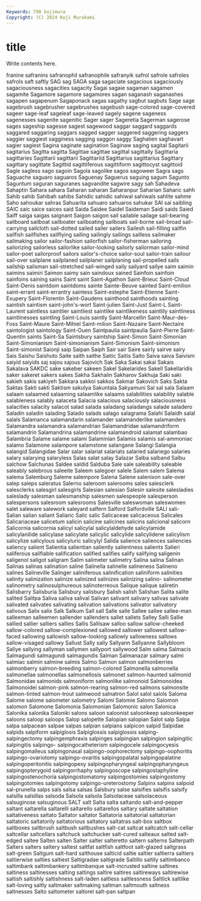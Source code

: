 ```yaml
---
Keywords: 790 kojimura
Copyright: (C) 2024 Koji Murakami
---
```


# title

Write contents here.



franine safranins safranophil safranophile
safranyik safrol safrole safroles safrols saft saftly SAG sag SAGA
saga sagaciate sagacious sagaciously sagaciousness sagacities sagacity Sagai sagaie sagaman
sagamen sagamite Sagamore sagamore sagamores sagan saganash saganashes sagapen sagapenum
Sagaponack sagas sagathy sagbut sagbuts Sage sage sagebrush sagebrusher sagebrushes
sagebush sage-colored sage-covered sageer sage-leaf sageleaf sage-leaved sagely sagene sageness
sagenesses sagenite sagenitic Sager sager Sageretia Sagerman sagerose sages sageship
sagesse sagest sagewood saggar saggard saggards saggared saggaring saggars sagged
sagger saggered saggering saggers saggier saggiest sagginess sagging saggon saggy
Saghalien saghavart sagier sagiest Sagina saginate sagination Saginaw saging sagital
Sagitarii sagitarius Sagitta sagitta Sagittae sagittae sagittal sagittally Sagittaria sagittaries
Sagittarii sagittarii Sagittariid Sagittarius sagittarius Sagittary sagittary sagittate Sagittid sagittiferous
sagittiform sagittocyst sagittoid Sagle sagless sago sagoin Sagola sagolike sagos
sagoweer Sagra sags Saguache saguaro saguaros Saguenay Saguerus saguing sagum
Sagunto Saguntum saguran saguranes sagvandite sagwire sagy sah Sahadeva Sahaptin
Sahara sahara Saharan saharan Saharanpur Saharian Saharic sahh Sahib sahib
Sahibah sahibs Sahidic sahidic sahiwal sahiwals sahlite sahme Saho sahoukar
sahras Sahuarita sahuaro sahuaros sahukar SAI sai saibling SAIC saic
saice saices said Saida Saidee Saidel Saideman Saidi saids Saied
Saiff saiga saigas saignant Saigon saigon sail sailable sailage sail-bearing
sailboard sailboat sailboater sailboating sailboats sail-borne sail-broad sail-carrying sailcloth sail-dotted
sailed sailer sailers Sailesh sail-filling sailfin sailfish sailfishes sailflying sailing
sailingly sailings sailless sailmaker sailmaking sailor sailor-fashion sailorfish sailor-fisherman sailoring
sailorizing sailorless sailorlike sailor-looking sailorly sailorman sailor-mind sailor-poet sailorproof sailors
sailor's-choice sailor-soul sailor-train sailour sail-over sailplane sailplaned sailplaner sailplaning sail-propelled
sails sailship sailsman sail-stretched sail-winged saily sailyard sailye saim saimin
saimins saimiri Saimon saimy sain saindoux sained Sainfoin sainfoin sainfoins
saining sains Saint saint Saint-Agathon Saint-Brieuc Saint-Cloud Saint-Denis saintdom saintdoms
sainte Sainte-Beuve sainted Saint-emilion saint-errant saint-errantry saintess Saint-estephe Saint-Etienne Saint-Exupery
Saint-Florentin Saint-Gaudens sainthood sainthoods sainting saintish saintism saint-john's-wort Saint-julien Saint-Just
Saint-L Saint-Laurent saintless saintlier saintliest saintlike saintlikeness saintlily saintliness saintlinesses
saintling Saint-Louis saintly Saint-Marcellin Saint-Maur-des-Foss Saint-Maure Saint-Mihiel Saint-milion Saint-Nazaire Saint-Nectaire
saintologist saintology Saint-Ouen Saintpaulia saintpaulia Saint-Pierre Saint-Quentin saints Saint-Sa Saintsbury
saintship Saint-Simon Saint-Simonian Saint-Simonianism Saint-simonianism Saint-Simonism Saint-simonism Saint-simonist Saionji saip
Saipan Saiph Sair sair Saire sairly sairve sairy Sais Saishu
Saishuto Saite saith saithe Saitic Saitis Saito Saiva saiva Saivism
saiyid saiyids saj sajou sajous Sajovich Sak Saka Sakai sakai
Sakais Sakalava SAKDC sake sakeber sakeen Sakel Sakelarides Sakell Sakellaridis
saker sakeret sakers sakes Sakha Sakhalin Sakharov Sakhuja Saki saki
sakieh sakis sakiyeh Sakkara sakkoi sakkos Sakmar Sakovich Saks Sakta
Saktas Sakti sakti Saktism sakulya Sakuntala Sakyamuni Sal sal sala
Salaam salaam salaamed salaaming salaamlike salaams salabilities salability salable salableness
salably salaceta Salacia salacious salaciously salaciousness salacities salacity salacot salad
salada saladang saladangs salade saladero Saladin saladin salading Salado salads
salago salagrama Salahi Salaidh salal salals Salamanca salamandarin salamander salamanderlike
salamanders Salamandra salamandra salamandrian Salamandridae salamandriform salamandrin Salamandrina salamandrine salamandroid
salamat salambao Salambria Salame salame salami Salaminian Salamis salamis sal-ammoniac
salamo Salamone salampore salamstone salangane Salangi Salangia salangid Salangidae Salar
salar salariat salariats salaried salariego salaries salary salarying salaryless Salas
salat salay Salazar Salba salband Salbu salchow Salchunas Saldee saldid
Salduba Sale sale saleability saleable saleably salebrous saleeite Saleem salegoer
salele Salem salem Salema salema Salemburg Saleme salempore Salena Salene
salenixon sale-over salep saleps saleratus Salerno saleroom salerooms sales salesclerk
salesclerks salesgirl salesgirls Salesian salesian Salesin salesite salesladies saleslady salesman
salesmanship salesmen salespeople salesperson salespersons salesroom salesrooms Salesville saleswoman saleswomen
salet saleware salework saleyard salfern Salford Salfordville SALI sali- Salian
salian saliant Saliaric Salic salic Salicaceae salicaceous Salicales Salicariaceae salicetum
salicin salicine salicines salicins salicional salicorn Salicornia salicornia salicyl salicylal
salicylaldehyde salicylamide salicylanilide salicylase salicylate salicylic salicylide salicylidene salicylism salicylize
salicylous salicyluric salicylyl Salida salience saliences saliencies saliency salient Salientia
salientian saliently salientness salients Salieri saliferous salifiable salification salified salifies
salify salifying saligenin saligenol saligot saligram Salim salimeter salimetry Salina
salina Salinan Salinas salinas salination saline Salinella salinelle salineness Salineno
salines Salineville Salinger saliniferous salinification saliniform salinities salinity salinization salinize
salinized salinizes salinizing salino- salinometer salinometry salinosulphureous salinoterreous Salique salique
saliretin Salisbarry Salisburia Salisbury salisbury Salish salish Salishan Salita salite
salited Salitpa Saliva saliva salival Salivan salivant salivary salivas salivate
salivated salivates salivating salivation salivations salivator salivatory salivous Salix salix
Salk Salkum Sall sall Salle salle Sallee sallee sallee-man salleeman
salleemen sallender sallenders sallet sallets Salley Salli Sallie sallied sallier
salliers sallies Sallis Sallisaw salloo sallow sallow-cheeked sallow-colored sallow-complexioned sallowed
sallower sallowest sallow-faced sallowing sallowish sallow-looking sallowly sallowness sallows sallow-visaged
sallowy Sallust Sally sally Sallyann Sallyanne Sallybloom Sallye sallying sallyman
sallymen sallyport sallywood Salm salma Salmacis Salmagundi salmagundi salmagundis Salman
Salmanazar salmary salmi salmiac salmin salmine salmis Salmo Salmon salmon
salmonberries salmonberry salmon-breeding salmon-colored Salmonella salmonella salmonellae salmonellas salmonellosis salmonet
salmon-haunted salmonid Salmonidae salmonids salmoniform salmonlike salmonoid Salmonoidea Salmonoidei salmon-pink
salmon-rearing salmon-red salmons salmonsite salmon-tinted salmon-trout salmwood salnatron Salol salol
salols Saloma Salome salome salometer salometry Salomi Salomie Salomo Salomon
salomon Salomone Salomonia Salomonian Salomonic salon Salonica Salonika salonika Saloniki
salons saloon saloonist saloonkeep saloonkeeper saloons saloop saloops Salop salopette
Salopian salopian Salot salp Salpa salpa salpacean salpae salpas salpian
salpians salpicon salpid Salpidae salpids salpiform salpiglosis Salpiglossis salpiglossis salping-
salpingectomy salpingemphraxis salpinges salpingian salpingion salpingitic salpingitis salpingo- salpingocatheterism salpingocele
salpingocyesis salpingomalleus salpingonasal salpingo-oophorectomy salpingo-oophoritis salpingo-ovariotomy salpingo-ovaritis salpingopalatal salpingopalatine salpingoperitonitis
salpingopexy salpingopharyngeal salpingopharyngeus salpingopterygoid salpingorrhaphy salpingoscope salpingostaphyline salpingostenochoria salpingostomatomy salpingostomies
salpingostomy salpingotomies salpingotomy salpingo-ureterostomy Salpinx salpinx salpoid sal-prunella salps sals
salsa salsas Salsbury salse salsifies salsifis salsify salsilla salsillas salsoda
Salsola salsola Salsolaceae salsolaceous salsuginose salsuginous SALT salt Salta salta
saltando salt-and-pepper saltant saltarella saltarelli saltarello saltarellos saltary saltate saltation
saltativeness saltato Saltator saltator Saltatoria saltatorial saltatorian saltatoric saltatorily saltatorious
saltatory saltatras salt-box saltbox saltboxes saltbrush saltbush saltbushes salt-cat saltcat
saltcatch salt-cellar saltcellar saltcellars saltchuck saltchucker salt-cured salteaux salted salt-edged
saltee Salten salten Salter salter salteretto saltern salterns Salterpath Salters
salters saltery saltest saltfat saltfish saltfoot salt-glazed saltgrass salt-green Saltgum
salt-hard salthouse salticid saltie saltier saltierra saltiers saltierwise salties saltiest
Saltigradae saltigrade Saltillo saltily saltimbanco saltimbank saltimbankery saltimbanque salt-incrusted saltine
saltines saltiness saltinesses salting saltings saltire saltires saltireways saltirewise saltish
saltishly saltishness salt-laden saltless saltlessness Saltlick saltlike salt-loving saltly saltmaker
saltmaking saltman saltmouth saltness saltnesses Salto saltometer saltorel salt-pan saltpan
